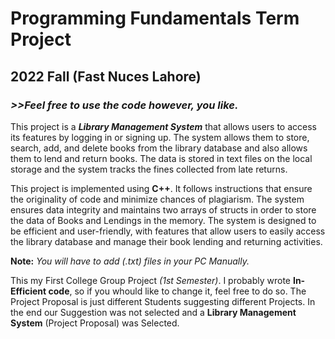 # Programming Fundamentals Term Project
## 2022 Fall (Fast Nuces Lahore)
### *>>Feel free to use the code however, you like.*

This project is a _**Library Management System**_ that allows users to access its features by logging in or signing up.
The system allows them to store, search, add, and delete books from the library database and also allows them to lend and return books.
The data is stored in text files on the local storage and the system tracks the fines collected from late returns.

This project is implemented using **C++**. 
It follows instructions that ensure the originality of code and minimize chances of plagiarism. 
The system ensures data integrity and maintains two arrays of structs in order to store the data of Books and Lendings in the memory. 
The system is designed to be efficient and user-friendly, with features that allow users to easily access the library database and manage their book lending and returning activities.

**Note:** *You will have to add (.txt) files in your PC Manually.*

This my First College Group Project *(1st Semester)*. 
I probably wrote **In-Efficient code**, so if you whould like to change it, feel free to do so.
The Project Proposal is just different Students suggesting different Projects. 
In the end our Suggestion was not selected and a **Library Management System** (Project Proposal) was Selected.

